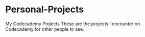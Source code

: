 # Personal-Projects
My Codecademy Projects
These are the projects I encounter on Codecademy for other people to see.
